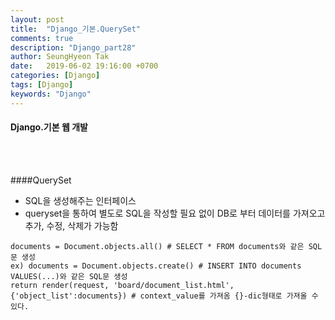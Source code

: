 ```yaml
---
layout: post
title:  "Django_기본.QuerySet"
comments: true
description: "Django_part28"
author: SeungHyeon Tak
date:   2019-06-02 19:16:00 +0700
categories: [Django]
tags: [Django]
keywords: "Django"
---
```

#### Django.기본 웹 개발
<br>
<br>

####QuerySet

- SQL을 생성해주는 인터페이스
- queryset을 통하여 별도로 SQL을 작성할 필요 없이 DB로 부터 데이터를 가져오고 추가, 수정, 삭제가 가능함

```
documents = Document.objects.all() # SELECT * FROM documents와 같은 SQL문 생성
ex) documents = Document.objects.create() # INSERT INTO documents VALUES(...)와 같은 SQL문 생성 
return render(request, 'board/document_list.html', {'object_list':documents}) # context_value를 가져옴 {}-dic형태로 가져올 수 있다.
```
